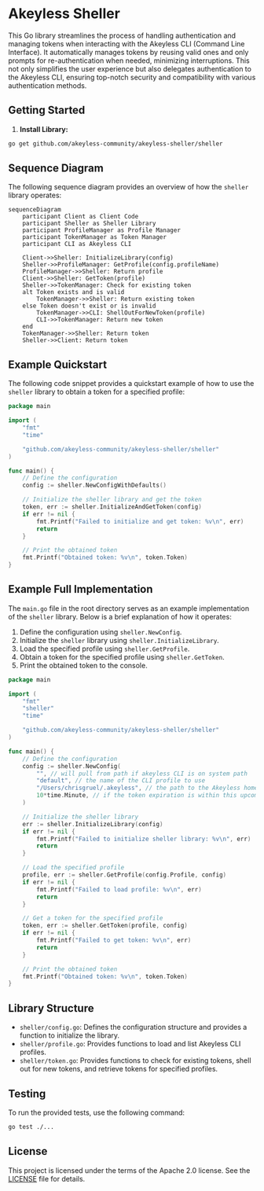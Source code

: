 # Akeyless Sheller

This Go library streamlines the process of handling authentication and managing tokens when interacting with the Akeyless CLI (Command Line Interface). It automatically manages tokens by reusing valid ones and only prompts for re-authentication when needed, minimizing interruptions. This not only simplifies the user experience but also delegates authentication to the Akeyless CLI, ensuring top-notch security and compatibility with various authentication methods.

## Getting Started

1. **Install Library:**

```bash
go get github.com/akeyless-community/akeyless-sheller/sheller
```

## Sequence Diagram

The following sequence diagram provides an overview of how the `sheller` library operates:

```mermaid
sequenceDiagram
    participant Client as Client Code
    participant Sheller as Sheller Library
    participant ProfileManager as Profile Manager
    participant TokenManager as Token Manager
    participant CLI as Akeyless CLI

    Client->>Sheller: InitializeLibrary(config)
    Sheller->>ProfileManager: GetProfile(config.profileName)
    ProfileManager->>Sheller: Return profile
    Client->>Sheller: GetToken(profile)
    Sheller->>TokenManager: Check for existing token
    alt Token exists and is valid
        TokenManager->>Sheller: Return existing token
    else Token doesn't exist or is invalid
        TokenManager->>CLI: ShellOutForNewToken(profile)
        CLI->>TokenManager: Return new token
    end
    TokenManager->>Sheller: Return token
    Sheller->>Client: Return token
```

## Example Quickstart

The following code snippet provides a quickstart example of how to use the `sheller` library to obtain a token for a specified profile:

```go
package main

import (
    "fmt"
    "time"

    "github.com/akeyless-community/akeyless-sheller/sheller"
)

func main() {
    // Define the configuration
    config := sheller.NewConfigWithDefaults()

    // Initialize the sheller library and get the token
    token, err := sheller.InitializeAndGetToken(config)
    if err != nil {
        fmt.Printf("Failed to initialize and get token: %v\n", err)
        return
    }

    // Print the obtained token
    fmt.Printf("Obtained token: %v\n", token.Token)
}

```

## Example Full Implementation

The `main.go` file in the root directory serves as an example implementation of the `sheller` library. Below is a brief explanation of how it operates:

1. Define the configuration using `sheller.NewConfig`.
2. Initialize the `sheller` library using `sheller.InitializeLibrary`.
3. Load the specified profile using `sheller.GetProfile`.
4. Obtain a token for the specified profile using `sheller.GetToken`.
5. Print the obtained token to the console.

```go
package main

import (
    "fmt"
    "sheller"
    "time"

    "github.com/akeyless-community/akeyless-sheller/sheller"
)

func main() {
    // Define the configuration
    config := sheller.NewConfig(
        "", // will pull from path if akeyless CLI is on system path
        "default", // the name of the CLI profile to use
        "/Users/chrisgruel/.akeyless", // the path to the Akeyless home directory usually located at ~/.akeyless
        10*time.Minute, // if the token expiration is within this upcoming interval, a new token will be obtained
    )

    // Initialize the sheller library
    err := sheller.InitializeLibrary(config)
    if err != nil {
        fmt.Printf("Failed to initialize sheller library: %v\n", err)
        return
    }

    // Load the specified profile
    profile, err := sheller.GetProfile(config.Profile, config)
    if err != nil {
        fmt.Printf("Failed to load profile: %v\n", err)
        return
    }

    // Get a token for the specified profile
    token, err := sheller.GetToken(profile, config)
    if err != nil {
        fmt.Printf("Failed to get token: %v\n", err)
        return
    }

    // Print the obtained token
    fmt.Printf("Obtained token: %v\n", token.Token)
}
```

## Library Structure

- `sheller/config.go`: Defines the configuration structure and provides a function to initialize the library.
- `sheller/profile.go`: Provides functions to load and list Akeyless CLI profiles.
- `sheller/token.go`: Provides functions to check for existing tokens, shell out for new tokens, and retrieve tokens for specified profiles.

## Testing

To run the provided tests, use the following command:

```bash
go test ./...
```

## License

This project is licensed under the terms of the Apache 2.0 license. See the [LICENSE](LICENSE) file for details.
